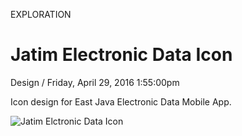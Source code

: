 <p class="type">EXPLORATION</p>

# Jatim Electronic Data Icon

<p class="meta">Design  /  Friday, April 29, 2016 1:55:00pm</p>

Icon design for East Java Electronic Data Mobile App.

![Jatim Elctronic Data Icon](https://farooq-agent.web.app/assets/images/works/large/vlBUtgck_work_image.jpg)
